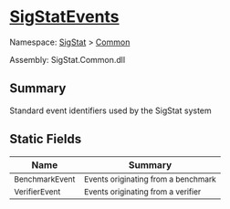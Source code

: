 # [SigStatEvents](./SigStatEvents.md)

Namespace: [SigStat]() > [Common](./README.md)

Assembly: SigStat.Common.dll

## Summary
Standard event identifiers used by the SigStat system

## Static Fields

| Name | Summary | 
| --- | --- | 
| <sub>BenchmarkEvent</sub><div style="z-index: 1; position: absolute;"><img width=200/></div>| <sub>Events originating from a benchmark</sub>| <br>
| <sub>VerifierEvent</sub><div style="z-index: 1; position: absolute;"><img width=200/></div>| <sub>Events originating from a verifier</sub>| <br>


